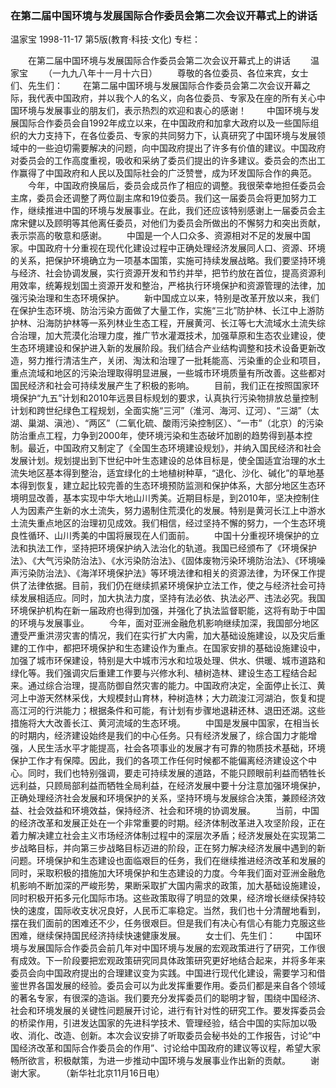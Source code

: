 ### 在第二届中国环境与发展国际合作委员会第二次会议开幕式上的讲话
温家宝
1998-11-17
第5版(教育·科技·文化)
专栏：

　　在第二届中国环境与发展国际合作委员会第二次会议开幕式上的讲话
　　温家宝
　　（一九九八年十一月十六日）
　　尊敬的各位委员、各位来宾，女士们、先生们：
　　在第二届中国环境与发展国际合作委员会第二次会议开幕之际，我代表中国政府，并以我个人的名义，向各位委员、专家及在座的所有关心中国环境与发展事业的朋友们，表示热烈的欢迎和衷心的感谢！
　　中国环境与发展国际合作委员会自1992年成立以来，在中国政府和加拿大政府以及一些国际组织的大力支持下，在各位委员、专家的共同努力下，认真研究了中国环境与发展领域中的一些迫切需要解决的问题，向中国政府提出了许多有价值的建议。中国政府对委员会的工作高度重视，吸收和采纳了委员们提出的许多建议。委员会的杰出工作赢得了中国政府和人民以及国际社会的广泛赞誉，成为环发国际合作的典范。
　　今年，中国政府换届后，委员会成员作了相应的调整。我很荣幸地担任委员会主席，委员会还调整了两位副主席和19位委员。我们这一届委员会将更加努力工作，继续推进中国的环境与发展事业。在此，我们还应该特别感谢上一届委员会主席宋健以及顾明等其他离任委员，对他们为委员会所做出的不懈努力和突出贡献，表示崇高的敬意和感谢。
　　中国是一个人口众多、资源相对不足的发展中国家。中国政府十分重视在现代化建设过程中正确处理经济发展同人口、资源、环境的关系，把保护环境确立为一项基本国策，实施可持续发展战略。我们要坚持环境与经济、社会协调发展，实行资源开发和节约并举，把节约放在首位，提高资源利用效率，统筹规划国土资源开发和整治，严格执行环境保护和资源管理的法律，加强污染治理和生态环境保护。
　　新中国成立以来，特别是改革开放以来，我们在保护生态环境、防治污染方面做了大量工作，实施“三北”防护林、长江中上游防护林、沿海防护林等一系列林业生态工程，开展黄河、长江等七大流域水土流失综合治理，加大荒漠化治理力度，推广节水灌溉技术，加强草原和生态农业建设，使生态环境建设和保护进入新的发展阶段。我们结合产业结构调整和技术设备更新改造，努力推行清洁生产，关闭、淘汰和治理了一批耗能高、污染重的企业和项目，重点流域和地区的污染治理取得明显进展，一些城市环境质量有所改善。这些都对国民经济和社会可持续发展产生了积极的影响。
　　目前，我们正在按照国家环境保护“九五”计划和2010年远景目标规划的要求，认真执行污染物排放总量控制计划和跨世纪绿色工程规划，全面实施“三河”（淮河、海河、辽河）、“三湖”（太湖、巢湖、滇池）、“两区”（二氧化硫、酸雨污染控制区）、“一市”（北京）的污染防治重点工程，力争到2000年，使环境污染和生态破坏加剧的趋势得到基本控制。最近，中国政府又制定了《全国生态环境建设规划》，并纳入国民经济和社会发展计划。规划提出到下世纪中叶生态建设的总体目标是，使全国适宜治理的水土流失地区基本得到整治，适宜绿化的土地植树种草，“退化、沙化、碱化”的草地基本得到恢复，建立起比较完善的生态环境预防监测和保护体系，大部分地区生态环境明显改善，基本实现中华大地山川秀美。近期目标是，到2010年，坚决控制住人为因素产生新的水土流失，努力遏制住荒漠化的发展。特别是黄河长江上中游水土流失重点地区的治理初见成效。我们相信，经过坚持不懈的努力，一个生态环境良性循环、山川秀美的中国将展现在人们面前。
　　中国十分重视环境保护的立法和执法工作，坚持把环境保护纳入法治化的轨道。我国已经颁布了《环境保护法》、《大气污染防治法》、《水污染防治法》、《固体废物污染环境防治法》、《环境噪声污染防治法》、《海洋环境保护法》等环境法律和相关的资源法律，为环保工作提供了法律依据。目前，我们仍在继续抓紧环境保护立法工作，使之与经济社会可持续发展相适应。同时，加大执法力度，坚持有法必依、执法必严、违法必究。我国环境保护机构在新一届政府也得到加强，并强化了执法监督职能，这将有助于中国的环境与发展事业。
　　今年，面对亚洲金融危机影响继续加深，我国部分地区遭受严重洪涝灾害的情况，我们在实行扩大内需，加大基础设施建设，以及灾后重建的工作中，都把环境保护和生态建设作为重点。在国家安排的基础设施建设中，加强了城市环保建设，特别是大中城市污水和垃圾处理、供水、供暖、城市道路和绿化等。我们强调灾后重建工作要与兴修水利、植树造林、建设生态工程结合起来。通过综合治理，提高防御自然灾害的能力。中国政府决定，全面停止长江、黄河上中游天然林采伐，大规模封山育林，种树造林；大力疏浚江河湖泊，恢复和提高江河的行洪能力；根据条件和可能，有计划有步骤地退耕还林、退田还湖。这些措施将大大改善长江、黄河流域的生态环境。
　　中国是发展中国家，在相当长的时期内，经济建设始终是我们的中心任务。只有经济发展了，综合国力才能增强，人民生活水平才能提高，社会各项事业的发展才有可靠的物质技术基础，环境保护工作才有保障。因此，我们的各项工作任何时候都不能偏离经济建设这个中心。同时，我们也特别强调，要走可持续发展的道路，不能只顾眼前利益而牺牲长远利益，只顾局部利益而牺牲全局利益，在经济发展中要十分注意加强环境保护，正确处理经济社会发展和环境保护的关系，坚持环境与发展综合决策，兼顾经济效益、社会效益和环境效益，保持经济、社会和环境的协调发展。
　　当前，中国的经济改革和发展正处在一个非常重要的时期。经济体制改革进入攻坚阶段，正在着力解决建立社会主义市场经济体制过程中的深层次矛盾；经济发展处在实现第二步战略目标，并向第三步战略目标迈进的阶段，正在努力解决经济发展中遇到的新问题。环境保护和生态建设也面临艰巨的任务，我们在继续推进经济改革和发展的同时，采取积极的措施加大环境保护和生态建设的力度。今年我们面对亚洲金融危机影响不断加深的严峻形势，果断采取扩大国内需求的政策，加大基础设施建设，同时积极开拓多元化国际市场。这些政策取得了明显的效果，经济增长继续保持较快的速度，国际收支状况良好，人民币汇率稳定。当然，我们也十分清醒地看到，摆在我们面前的困难还不少，任务很艰巨。但是我们有决心有信心有能力克服这些困难，继续保持国民经济持续快速健康发展。
　　女士们、先生们：
　　中国环境与发展国际合作委员会前几年对中国环境与发展的宏观政策进行了研究，工作很有成效。下一阶段要把宏观政策研究同具体政策研究更好地结合起来，并将多年来委员会向中国政府提出的合理建议变为实践。中国进行现代化建设，需要学习和借鉴世界各国发展的经验。委员会可以为此发挥重要作用。委员们都是来自各个领域的著名专家，有很深的造诣。我们要充分发挥委员们的聪明才智，围绕中国经济、社会和环境发展的关键性问题展开讨论，进行有针对性的研究工作。要发挥委员会的桥梁作用，引进发达国家的先进科学技术、管理经验，结合中国的实际加以吸收、消化、改造、创新。本次会议安排了听取委员会秘书处的工作报告，讨论“中国经济改革和国际合作委员会的作用”、讨论给中国政府的建议等议程，希望大家畅所欲言，积极献策，为进一步推动中国环境与发展事业作出新的贡献。
　　谢谢大家。
　　（新华社北京11月16日电）
